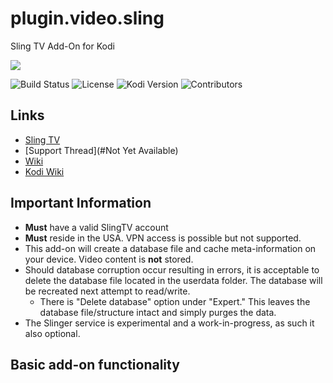 # plugin.video.sling
Sling TV Add-On for Kodi

![](https://github.com/d21spike/plugin.video.sling/blob/master/resources/images/icon.png?raw=true)

![Build Status](https://img.shields.io/badge/build-beta-orange)
![License](https://img.shields.io/badge/license-GPL--2.0--only-success.svg)
![Kodi Version](https://img.shields.io/badge/Kodi-Leia%2B-brightgreen)
![Contributors](https://img.shields.io/badge/Contributors-d21spike%2C%20eracknaphobia-darkgray)

## Links

* [Sling TV](https://www.sling.com/)
* [Support Thread](#Not Yet Available)
* [Wiki](https://github.com/d21spike/plugin.video.sling/wiki)
* [Kodi Wiki](https://kodi.wiki/view/Main_Page)

## Important Information

* **Must** have a valid SlingTV account
* **Must** reside in the USA. VPN access is possible but not supported.
* This add-on will create a database file and cache meta-information on your device. Video content is **not** stored.
* Should database corruption occur resulting in errors, it is acceptable to delete the database file located in the userdata folder. The database will be recreated next attempt to read/write.
  * There is "Delete database" option under "Expert." This leaves the database file/structure intact and simply purges the data.
* The Slinger service is experimental and a work-in-progress, as such it also optional.

## Basic add-on functionality
